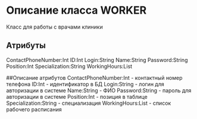 # Описание класса WORKER
Класс для работы с врачами клиники

## Атрибуты

ContactPhoneNumber:Int
ID:Int
Login:String
Name:String
Password:String
Position:Int
Specialization:String
WorkingHours:List<WorkingHour>

##Описание атрибутов
ContactPhoneNumber:Int - контактный номер телефона
ID:Int - идентификатор в БД
Login:String - логин для авторизации в системе
Name:String - ФИО
Password:String - пароль для авторизации в системе
Position:Int - позиция в таблице
Specialization:String - специализация
WorkingHours:List<WorkingHour> - список рабочего расписания